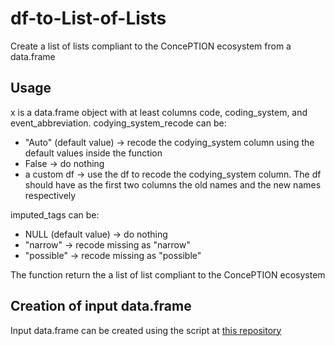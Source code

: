 # df-to-List-of-Lists
Create a list of lists compliant to the ConcePTION ecosystem from a data.frame

## Usage

x is a data.frame object with at least columns code, coding_system, and event_abbreviation.
codying_system_recode can be:

 * "Auto" (default value) -> recode the codying_system column using the default values inside the function
 * False -> do nothing
 * a custom df -> use the df to recode the codying_system column. The df should have as the first two columns the old names and the new names respectively
 
imputed_tags can be:
 * NULL (default value) -> do nothing
 * "narrow" -> recode missing as "narrow"
 * "possible" -> recode missing as "possible"

The function return the a list of list compliant to the ConcePTION ecosystem

## Creation of input data.frame

Input data.frame can be created using the script at [this repository](https://github.com/VAC4EU/Codelist-creation)

